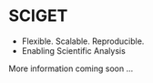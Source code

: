 # SCIGET

- Flexible. Scalable. Reproducible.
- Enabling Scientific Analysis

More information coming soon ...
